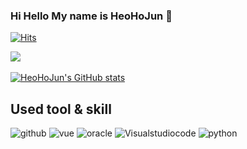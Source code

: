 ### Hi Hello My name is HeoHoJun 👋

[![Hits](https://hits.seeyoufarm.com/api/count/incr/badge.svg?url=https%3A%2F%2Fgithub.com%2FHeoHoJun&count_bg=%2379C83D&title_bg=%23555555&icon=&icon_color=%23E7E7E7&title=hits&edge_flat=false)](https://hits.seeyoufarm.com)

<img src="https://github-readme-stats.vercel.app/api/top-langs/?username=HeoHoJun&layout=compact"><br><br>
[![HeoHoJun's GitHub stats](https://github-readme-stats.vercel.app/api?username=HeoHoJun&show_icons=true)](https://github.com/HeoHojun/github-readme-stats)

<h2>Used tool & skill</h2>

![github](https://img.shields.io/badge/GitHub-100000?style=for-the-badge&logo=github&logoColor=white) ![vue](https://img.shields.io/badge/Vue.js-35495E?style=for-the-badge&logo=vue.js&logoColor=4FC08D) ![oracle](https://img.shields.io/badge/Oracle-F80000?style=for-the-badge&logo=Oracle&logoColor=white) ![Visualstudiocode](https://img.shields.io/badge/Visual_Studio_Code-0078D4?style=for-the-badge&logo=visual%20studio%20code&logoColor=white) ![python](https://img.shields.io/badge/python-red?style=for-the-badge&logo=python&logoColor=white)
